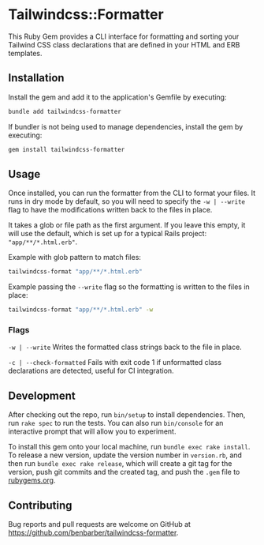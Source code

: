 # Tailwindcss::Formatter

This Ruby Gem provides a CLI interface for formatting and sorting your Tailwind CSS class
declarations that are defined in your HTML and ERB templates.

## Installation

Install the gem and add it to the application's Gemfile by executing:

```bash
bundle add tailwindcss-formatter
```

If bundler is not being used to manage dependencies, install the gem by executing:

```bash
gem install tailwindcss-formatter
```

## Usage

Once installed, you can run the formatter from the CLI to format your files. It runs
in dry mode by default, so you will need to specify the `-w | --write` flag to have the
modifications written back to the files in place.

It takes a glob or file path as the first argument. If you leave this empty, it will
use the default, which is set up for a typical Rails project: `"app/**/*.html.erb"`.

Example with glob pattern to match files:

```bash
tailwindcss-format "app/**/*.html.erb"
```

Example passing the `--write` flag so the formatting is written to the files in place:

```bash
tailwindcss-format "app/**/*.html.erb" -w
```

### Flags

`-w | --write`             Writes the formatted class strings back to the file in place.

`-c | --check-formatted`   Fails with exit code 1 if unformatted class declarations are detected, useful for CI integration.

## Development

After checking out the repo, run `bin/setup` to install dependencies. Then, run `rake spec` to run the tests. You can also run `bin/console` for an interactive prompt that will allow you to experiment.

To install this gem onto your local machine, run `bundle exec rake install`. To release a new version, update the version number in `version.rb`, and then run `bundle exec rake release`, which will create a git tag for the version, push git commits and the created tag, and push the `.gem` file to [rubygems.org](https://rubygems.org).

## Contributing

Bug reports and pull requests are welcome on GitHub at https://github.com/benbarber/tailwindcss-formatter.
